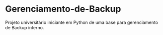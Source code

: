 # Gerenciamento-de-Backup
Projeto universitário iniciante em Python de uma base para gerenciamento de Backup interno.
